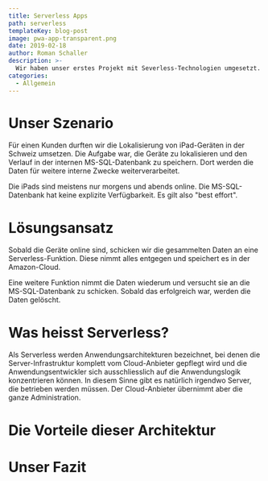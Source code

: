 ```yaml
---
title: Serverless Apps
path: serverless
templateKey: blog-post
image: pwa-app-transparent.png
date: 2019-02-18
author: Roman Schaller
description: >-
  Wir haben unser erstes Projekt mit Severless-Technologien umgesetzt. Diese Erfahrungen haben wir damit gemacht.
categories:
  - Allgemein
---
```


# Unser Szenario

Für einen Kunden durften wir die Lokalisierung von iPad-Geräten in der Schweiz umsetzen. Die Aufgabe war, die Geräte
zu lokalisieren und den Verlauf in der internen MS-SQL-Datenbank zu speichern. Dort werden die Daten für weitere 
interne Zwecke weiterverarbeitet.

Die iPads sind meistens nur morgens und abends online. Die MS-SQL-Datenbank hat keine explizite Verfügbarkeit. Es
gilt also "best effort".

# Lösungsansatz

Sobald die Geräte online sind, schicken wir die gesammelten Daten an eine Serverless-Funktion. Diese nimmt alles entgegen und speichert es in der Amazon-Cloud.

Eine weitere Funktion nimmt die Daten wiederum und versucht sie an die MS-SQL-Datenbank zu schicken. Sobald das erfolgreich war, werden die Daten gelöscht.

# Was heisst Serverless?

Als Serverless werden Anwendungsarchitekturen bezeichnet, bei denen die Server-Infrastruktur komplett vom Cloud-Anbieter gepflegt wird und die Anwendungsentwickler sich ausschliesslich auf die Anwendungslogik konzentrieren können.
In diesem Sinne gibt es natürlich irgendwo Server, die betrieben werden müssen. Der Cloud-Anbieter übernimmt aber die ganze Administration.

# Die Vorteile dieser Architektur



# Unser Fazit
